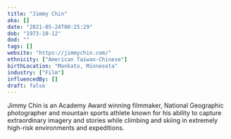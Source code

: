 ```yaml
---
title: "Jimmy Chin"
aka: []
date: "2021-05-24T00:25:29"
dob: "1973-10-12"
dod: ""
tags: []
website: "https://jimmychin.com/"
ethnicity: ["American Taiwan-Chinese"]
birthLocation: "Mankato, Minnesota"
industry: ["Film"]
influencedBy: []
draft: false
---
```


Jimmy Chin is an Academy Award winning filmmaker, National Geographic photographer and mountain sports athlete known for his ability to capture extraordinary imagery and stories while climbing and skiing in extremely high-risk environments and expeditions.
